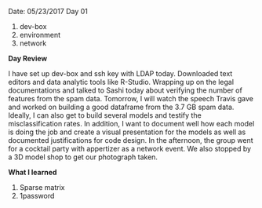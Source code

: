 Date: 05/23/2017 Day 01

1. dev-box
2. environment 
3. network

__Day Review__

I have set up dev-box and ssh key with LDAP today. Downloaded text editors and data analytic tools like R-Studio. Wrapping up on the legal documentations and talked to Sashi today about verifying the number of features from the spam data. Tomorrow, I will watch the speech Travis gave and worked on building a good dataframe from the 3.7 GB spam data. Ideally, I can also get to build several models and testify the misclassification rates. In addition, I want to document well how each model is doing the job and create a visual presentation for the models as well as documented justifications for code design. In the afternoon, the group went for a cocktail party with appertizer as a network event. We also stopped by a 3D model shop to get our photograph taken. 

__What I learned__

1. Sparse matrix 
2. 1password
